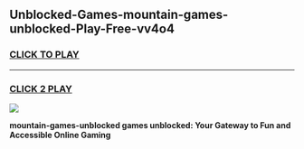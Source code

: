 
## Unblocked-Games-mountain-games-unblocked-Play-Free-vv4o4
<h3>
<a href="https://premium76.site?title=mountain-games-unblocked&ref=17A">CLICK TO PLAY</a></h3>
<hr>

<h3>
<a href="https://premium76.site?title=mountain-games-unblocked&ref=17A">CLICK 2 PLAY</a>
  
</h3>

<a href="https://premium76.site?title=mountain-games-unblocked&ref=17A"><img src="https://clearcache.store/games.png"></a>


**mountain-games-unblocked games unblocked: Your Gateway to Fun and Accessible Online Gaming**
